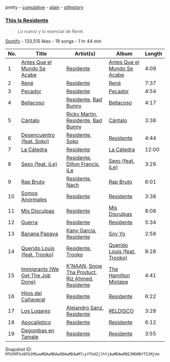 pretty - [cumulative](/playlists/cumulative/37i9dQZF1DX5xV5uMmkUPl.md) - [plain](/playlists/plain/37i9dQZF1DX5xV5uMmkUPl) - [githistory](https://github.githistory.xyz/mackorone/spotify-playlist-archive/blob/main/playlists/plain/37i9dQZF1DX5xV5uMmkUPl)

### [This Is Residente](https://open.spotify.com/playlist/37i9dQZF1DX5xV5uMmkUPl)

> Lo nuevo y lo esencial de René.

[Spotify](https://open.spotify.com/user/spotify) - 133,515 likes - 19 songs - 1 hr 44 min

| No. | Title | Artist(s) | Album | Length |
|---|---|---|---|---|
| 1 | [Antes Que el Mundo Se Acabe](https://open.spotify.com/track/1OxpEQfqYrwTVdOQyZ3QCl) | [Residente](https://open.spotify.com/artist/5GcWBUX00IPuWVGMIRK1sS) | [Antes Que el Mundo Se Acabe](https://open.spotify.com/album/6w0POUCEoPxwGYM7tLOLGM) | 4:09 |
| 2 | [René](https://open.spotify.com/track/6gm12xlADJwiBbHIKBXzGW) | [Residente](https://open.spotify.com/artist/5GcWBUX00IPuWVGMIRK1sS) | [René](https://open.spotify.com/album/0RYd37TdvWxCBo9u5BNgJ3) | 7:37 |
| 3 | [Pecador](https://open.spotify.com/track/4DFq874qg7Pun7xYOAVJqL) | [Residente](https://open.spotify.com/artist/5GcWBUX00IPuWVGMIRK1sS) | [Pecador](https://open.spotify.com/album/4gdlT3JtWAo1yOAK1WdIGh) | 4:54 |
| 4 | [Bellacoso](https://open.spotify.com/track/1kMUGCt7XLDc5Q64Vl0H8S) | [Residente](https://open.spotify.com/artist/5GcWBUX00IPuWVGMIRK1sS), [Bad Bunny](https://open.spotify.com/artist/4q3ewBCX7sLwd24euuV69X) | [Bellacoso](https://open.spotify.com/album/0un8ZRojNl6fYFRHYzQ9GG) | 4:17 |
| 5 | [Cántalo](https://open.spotify.com/track/7MkFd0UDHlILDrhBjGZH5K) | [Ricky Martin](https://open.spotify.com/artist/7slfeZO9LsJbWgpkIoXBUJ), [Residente](https://open.spotify.com/artist/5GcWBUX00IPuWVGMIRK1sS), [Bad Bunny](https://open.spotify.com/artist/4q3ewBCX7sLwd24euuV69X) | [Cántalo](https://open.spotify.com/album/25a4WLnsIpQFbJ8d3SiF9y) | 3:38 |
| 6 | [Desencuentro \(feat\. Soko\)](https://open.spotify.com/track/0kc4G5tEdtmTB0w3gYmb01) | [Residente](https://open.spotify.com/artist/5GcWBUX00IPuWVGMIRK1sS), [Soko](https://open.spotify.com/artist/4Q3f2YYH4gQxWFS3WY5G3j) | [Residente](https://open.spotify.com/album/6yClcORh3xiP9Gg1aqbvZ9) | 4:44 |
| 7 | [La Cátedra](https://open.spotify.com/track/5iZxLtBUcoQPXSO2iDERp1) | [Residente](https://open.spotify.com/artist/5GcWBUX00IPuWVGMIRK1sS) | [La Cátedra](https://open.spotify.com/album/3MKb4ekNen2vqB3AimRKeZ) | 12:00 |
| 8 | [Sexo \(feat\. iLe\)](https://open.spotify.com/track/0j00zu3FKBWSu1Hyt2Ivcj) | [Residente](https://open.spotify.com/artist/5GcWBUX00IPuWVGMIRK1sS), [Dillon Francis](https://open.spotify.com/artist/5R3Hr2cnCCjt220Jmt2xLf), [iLe](https://open.spotify.com/artist/1CztIa6fCQ0WmVPidXuwSs) | [Sexo \(feat\. iLe\)](https://open.spotify.com/album/4QgsMP3I7ytwMoW06v4hLA) | 3:29 |
| 9 | [Rap Bruto](https://open.spotify.com/track/5UB4pyeyR7d4LLJfVN4Kis) | [Residente](https://open.spotify.com/artist/5GcWBUX00IPuWVGMIRK1sS), [Nach](https://open.spotify.com/artist/66ArjpKRgw8vYBf9yhktto) | [Rap Bruto](https://open.spotify.com/album/5PBR5jWJIT1fELhibtKgM8) | 6:01 |
| 10 | [Somos Anormales](https://open.spotify.com/track/0Arb33pBjt2hbNyuMpHUfc) | [Residente](https://open.spotify.com/artist/5GcWBUX00IPuWVGMIRK1sS) | [Residente](https://open.spotify.com/album/6yClcORh3xiP9Gg1aqbvZ9) | 3:38 |
| 11 | [Mis Disculpas](https://open.spotify.com/track/6g9pbZC0f40ZmHgq8xsAn6) | [Residente](https://open.spotify.com/artist/5GcWBUX00IPuWVGMIRK1sS) | [Mis Disculpas](https://open.spotify.com/album/3jz6pAlfyF4gC9vjRf4RkB) | 8:08 |
| 12 | [Guerra](https://open.spotify.com/track/04zodNGYYLI7Q7DsFgQAql) | [Residente](https://open.spotify.com/artist/5GcWBUX00IPuWVGMIRK1sS) | [Residente](https://open.spotify.com/album/6yClcORh3xiP9Gg1aqbvZ9) | 5:34 |
| 13 | [Banana Papaya](https://open.spotify.com/track/237wGvq8S48RC4uCUHUzo6) | [Kany García](https://open.spotify.com/artist/69UypehHabb68utzfjAVlV), [Residente](https://open.spotify.com/artist/5GcWBUX00IPuWVGMIRK1sS) | [Soy Yo](https://open.spotify.com/album/4HqL9DDTbrqBUFb6Pswcki) | 2:58 |
| 14 | [Querido Louis \(feat\. Trooko\)](https://open.spotify.com/track/5pVXylnrtf2kU8j23zua7j) | [Residente](https://open.spotify.com/artist/5GcWBUX00IPuWVGMIRK1sS), [Trooko](https://open.spotify.com/artist/6mPl1Nq6hMkto7vsF0PfGi) | [Querido Louis \(feat\. Trooko\)](https://open.spotify.com/album/6XUzl39e0Bf1egWZv7OQ6J) | 8:28 |
| 15 | [Immigrants \(We Get The Job Done\)](https://open.spotify.com/track/0bPREZOF43e3EIu0zdfLBp) | [K'NAAN](https://open.spotify.com/artist/7pGyQZx9thVa8GxMBeXscB), [Snow Tha Product](https://open.spotify.com/artist/3p3jPcp8b7WL9XYj4xlsWj), [Riz Ahmed](https://open.spotify.com/artist/5R8TntIOEwJcu4NnhGi8KW), [Residente](https://open.spotify.com/artist/5GcWBUX00IPuWVGMIRK1sS) | [The Hamilton Mixtape](https://open.spotify.com/album/5AgsHUKFxr5DApRCmulIqJ) | 4:41 |
| 16 | [Hijos del Cañaveral](https://open.spotify.com/track/0ynMdz0BsYpaiemBi26rid) | [Residente](https://open.spotify.com/artist/5GcWBUX00IPuWVGMIRK1sS) | [Residente](https://open.spotify.com/album/6yClcORh3xiP9Gg1aqbvZ9) | 6:22 |
| 17 | [Los Lugares](https://open.spotify.com/track/1dRH1Q1o74RNIAWPo8DJ5T) | [Alejandro Sanz](https://open.spotify.com/artist/5sUrlPAHlS9NEirDB8SEbF), [Residente](https://open.spotify.com/artist/5GcWBUX00IPuWVGMIRK1sS) | [\#ELDISCO](https://open.spotify.com/album/3RSownGSkhJPRmzLddzsUd) | 3:28 |
| 18 | [Apocalíptico](https://open.spotify.com/track/37OFCWYE5wClugGKaSDdM2) | [Residente](https://open.spotify.com/artist/5GcWBUX00IPuWVGMIRK1sS) | [Residente](https://open.spotify.com/album/6yClcORh3xiP9Gg1aqbvZ9) | 6:12 |
| 19 | [Dagombas en Tamale](https://open.spotify.com/track/6dABTmyCBksFEW76oTOr5q) | [Residente](https://open.spotify.com/artist/5GcWBUX00IPuWVGMIRK1sS) | [Residente](https://open.spotify.com/album/6yClcORh3xiP9Gg1aqbvZ9) | 3:55 |

Snapshot ID: `MTU5MTkxNTU1MSwwMDAwMDAwODAwMDAwMTcyYTU4ZjlhYjAwMDAwMDE3MGM0YTI2MjVm`